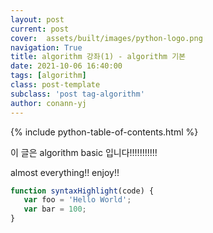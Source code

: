 ```yaml
---
layout: post
current: post
cover:  assets/built/images/python-logo.png
navigation: True
title: algorithm 강좌(1) - algorithm 기본 
date: 2021-10-06 16:40:00
tags: [algorithm]
class: post-template
subclass: 'post tag-algorithm'
author: conann-yj
---
```


{% include python-table-of-contents.html %}

이 글은 algorithm basic 입니다!!!!!!!!!!!

almost everything!! enjoy!! 

~~~javascript
function syntaxHighlight(code) {
   var foo = 'Hello World';
   var bar = 100;
}
~~~
